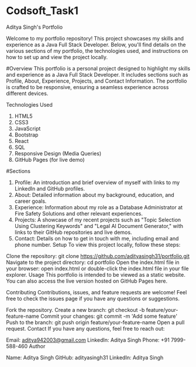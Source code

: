 # Codsoft_Task1
Aditya Singh's Portfolio

Welcome to my portfolio repository! This project showcases my skills and experience as a Java Full Stack Developer. Below, you'll find details on the various sections of my portfolio, the technologies used, and instructions on how to set up and view the project locally.

#Overview
This portfolio is a personal project designed to highlight my skills and experience as a Java Full Stack Developer. It includes sections such as Profile, About, Experience, Projects, and Contact Information. The portfolio is crafted to be responsive, ensuring a seamless experience across different devices.

Technologies Used

1. HTML5
2. CSS3
3. JavaScript
4. Bootstrap
5. React
6. SQL
7. Responsive Design (Media Queries)
8. GitHub Pages (for live demo)

#Sections

1. Profile: An introduction and brief overview of myself with links to my LinkedIn and GitHub profiles.
2. About: Detailed information about my background, education, and career goals.
3. Experience: Information about my role as a Database Administrator at Fire Safety Solutions and other relevant experiences.
4. Projects: A showcase of my recent projects such as "Topic Selection Using Clustering Keywords" and "Legal AI Document Generator," with links to their GitHub repositories and live demos.
5. Contact: Details on how to get in touch with me, including email and phone number.
Setup
To view this project locally, follow these steps:

Clone the repository: git clone https://github.com/adityasingh31/portfolio.git
Navigate to the project directory: cd portfolio
Open the index.html file in your browser: open index.html or double-click the index.html file in your file explorer.
Usage
This portfolio is intended to be viewed as a static website. You can also access the live version hosted on GitHub Pages here.

Contributing
Contributions, issues, and feature requests are welcome! Feel free to check the issues page if you have any questions or suggestions.

Fork the repository.
Create a new branch: git checkout -b feature/your-feature-name
Commit your changes: git commit -m 'Add some feature'
Push to the branch: git push origin feature/your-feature-name
Open a pull request.
Contact
If you have any questions, feel free to reach out:

Email: aditya942003@gmail.com
LinkedIn: Aditya Singh
Phone: +91 7999-588-460
Author

Name: Aditya Singh
GitHub: adityasingh31
LinkedIn: Aditya Singh
